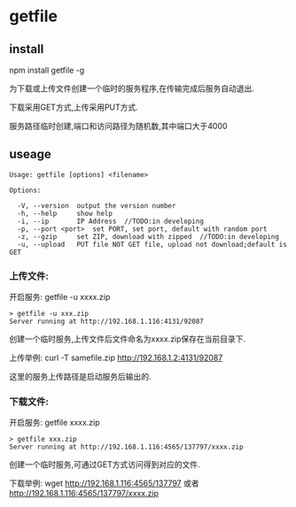 # getfile

## install

npm install getfile -g

为下载或上传文件创建一个临时的服务程序,在传输完成后服务自动退出.

下载采用GET方式,上传采用PUT方式.

服务路径临时创建,端口和访问路径为随机数,其中端口大于4000

## useage

```
Usage: getfile [options] <filename>                                
                                                              
Options:                                                      
                                                              
  -V, --version  output the version number                    
  -h, --help     show help                                    
  -i, --ip       IP Address  //TODO:in developing                                 
  -p, --port <port>  set PORT, set port, default with random port 
  -z, --gzip     set ZIP, download with zipped  //TODO:in developing              
  -u, --upload   PUT file NOT GET file, upload not download;default is GET   
```

### 上传文件:

开启服务: getfile -u xxxx.zip

```
> getfile -u xxx.zip
Server running at http://192.168.1.116:4131/92087
```

创建一个临时服务,上传文件后文件命名为xxxx.zip保存在当前目录下.

上传举例: curl -T samefile.zip  http://192.168.1.2:4131/92087

这里的服务上传路径是启动服务后输出的.

### 下载文件:

开启服务: getfile xxxx.zip

```
> getfile xxx.zip
Server running at http://192.168.1.116:4565/137797/xxxx.zip
```

创建一个临时服务,可通过GET方式访问得到对应的文件.

下载举例: wget http://192.168.1.116:4565/137797 或者 http://192.168.1.116:4565/137797/xxxx.zip